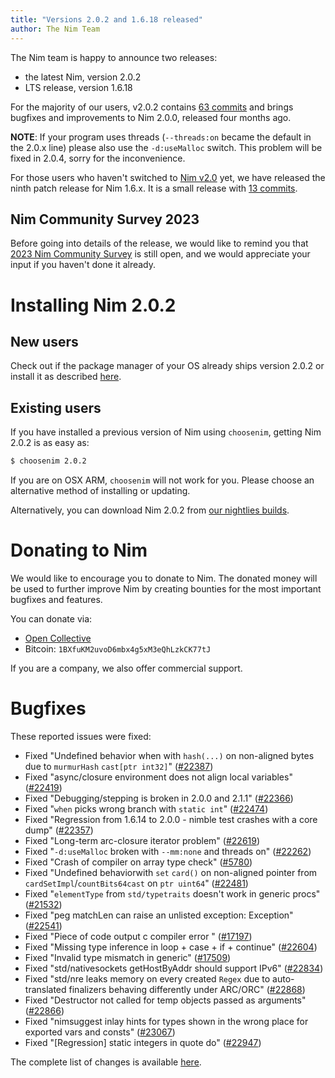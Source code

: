 ```yaml
---
title: "Versions 2.0.2 and 1.6.18 released"
author: The Nim Team
---
```


The Nim team is happy to announce two releases:
- the latest Nim, version 2.0.2
- LTS release, version 1.6.18


For the majority of our users, v2.0.2 contains [63 commits](https://github.com/nim-lang/Nim/compare/v2.0.0...v2.0.2) and brings bugfixes and improvements to Nim 2.0.0, released four months ago.

**NOTE**: If your program uses threads (`--threads:on` became the default in the 2.0.x line) please also use the `-d:useMalloc` switch.
This problem will be fixed in 2.0.4, sorry for the inconvenience.


For those users who haven't switched to [Nim v2.0](https://nim-lang.org/blog/2023/08/01/nim-v20-released.html) yet, we have released the ninth patch release for Nim 1.6.x.
It is a small release with [13 commits](https://github.com/nim-lang/Nim/compare/v1.6.16...v1.6.18).



## Nim Community Survey 2023

Before going into details of the release, we would like to remind you that [2023 Nim Community Survey](https://nim-lang.org/blog/2023/11/17/community-survey-2023.html) is still open, and we would appreciate your input if you haven't done it already.




# Installing Nim 2.0.2

## New users

Check out if the package manager of your OS already ships version 2.0.2 or
install it as described [here](https://nim-lang.org/install.html).


## Existing users

If you have installed a previous version of Nim using `choosenim`,
getting Nim 2.0.2 is as easy as:

```bash
$ choosenim 2.0.2
```

If you are on OSX ARM, `choosenim` will not work for you.
Please choose an alternative method of installing or updating.

Alternatively, you can download Nim 2.0.2 from
[our nightlies builds](https://github.com/nim-lang/nightlies/releases/tag/2023-12-15-version-2-0-c4c44d10df8a14204a75c34e499def200589cb7c).




# Donating to Nim

We would like to encourage you to donate to Nim.
The donated money will be used to further improve Nim by creating bounties
for the most important bugfixes and features.

You can donate via:

* [Open Collective](https://opencollective.com/nim)
* Bitcoin: `1BXfuKM2uvoD6mbx4g5xM3eQhLzkCK77tJ`

If you are a company, we also offer commercial support.




# Bugfixes

These reported issues were fixed:

- Fixed "Undefined behavior when with `hash(...)` on non-aligned bytes due to `murmurHash` `cast[ptr int32]`"
  ([#22387](https://github.com/nim-lang/Nim/issues/22387))
- Fixed "async/closure environment does not align local variables"
  ([#22419](https://github.com/nim-lang/Nim/issues/22419))
- Fixed "Debugging/stepping is broken in 2.0.0 and 2.1.1"
  ([#22366](https://github.com/nim-lang/Nim/issues/22366))
- Fixed "`when` picks wrong branch with `static int`"
  ([#22474](https://github.com/nim-lang/Nim/issues/22474))
- Fixed "Regression from 1.6.14 to 2.0.0 - nimble test crashes with a core dump"
  ([#22357](https://github.com/nim-lang/Nim/issues/22357))
- Fixed "Long-term arc-closure iterator problem"
  ([#22619](https://github.com/nim-lang/Nim/issues/22619))
- Fixed "`-d:useMalloc` broken with `--mm:none` and threads on"
  ([#22262](https://github.com/nim-lang/Nim/issues/22262))
- Fixed "Crash of compiler on array type check"
  ([#5780](https://github.com/nim-lang/Nim/issues/5780))
- Fixed "Undefined behaviorwith `set` `card()` on non-aligned pointer from `cardSetImpl`/`countBits64cast` on `ptr uint64`"
  ([#22481](https://github.com/nim-lang/Nim/issues/22481))
- Fixed "`elementType` from `std/typetraits` doesn't work in generic procs"
  ([#21532](https://github.com/nim-lang/Nim/issues/21532))
- Fixed "peg matchLen can raise an unlisted exception: Exception"
  ([#22541](https://github.com/nim-lang/Nim/issues/22541))
- Fixed "Piece of code output c compiler error "
  ([#17197](https://github.com/nim-lang/Nim/issues/17197))
- Fixed "Missing type inference in loop + case + if + continue"
  ([#22604](https://github.com/nim-lang/Nim/issues/22604))
- Fixed "Invalid type mismatch in generic"
  ([#17509](https://github.com/nim-lang/Nim/issues/17509))
- Fixed "std/nativesockets getHostByAddr should support IPv6"
  ([#22834](https://github.com/nim-lang/Nim/issues/22834))
- Fixed "std/nre leaks memory on every created `Regex` due to auto-translated finalizers behaving differently under ARC/ORC"
  ([#22868](https://github.com/nim-lang/Nim/issues/22868))
- Fixed "Destructor not called for temp objects passed as arguments"
  ([#22866](https://github.com/nim-lang/Nim/issues/22866))
- Fixed "nimsuggest inlay hints for types shown in the wrong place for exported vars and consts"
  ([#23067](https://github.com/nim-lang/Nim/issues/23067))
- Fixed "[Regression] static integers in quote do"
  ([#22947](https://github.com/nim-lang/Nim/issues/22947))

The complete list of changes is available
[here](https://github.com/nim-lang/Nim/compare/v2.0.0...v2.0.2).

